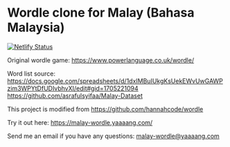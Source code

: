 # Wordle clone for Malay (Bahasa Malaysia)

[![Netlify Status](https://api.netlify.com/api/v1/badges/f806ba26-0c3f-41a2-a9ee-b3a5f70870fa/deploy-status)](https://app.netlify.com/sites/malay-wordle/deploys)

Original wordle game: https://www.powerlanguage.co.uk/wordle/

Word list source: 
    https://docs.google.com/spreadsheets/d/1dxIMBuIUkgKsUekEWvUwGAWPzim3WPYtDfUDIvbhvXI/edit#gid=1705221094
    https://github.com/asrafulsyifaa/Malay-Dataset

This project is modified from https://github.com/hannahcode/wordle

Try it out here: https://malay-wordle.yaaaang.com/

Send me an email if you have any questions: malay-wordle@yaaaang.com
